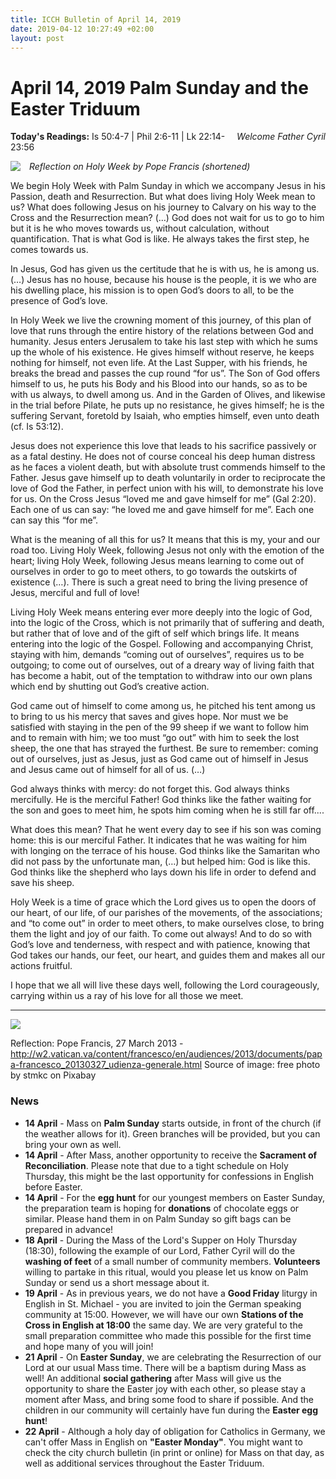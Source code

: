 ```yaml
---
title: ICCH Bulletin of April 14, 2019
date: 2019-04-12 10:27:49 +02:00
layout: post
---
```


# April 14, 2019 Palm Sunday and the Easter Triduum
<span style="float: right"><em>Welcome Father Cyril</em></span>
**Today's Readings:** Is 50:4-7 | Phil 2:6-11 | Lk 22:14-23:56


<img style="float: left; margin-right: 1em;" src="https://i.vgy.me/7dgn6f.jpeg">

*Reflection on Holy Week by Pope Francis (shortened)*

We begin Holy Week with Palm Sunday in which we accompany Jesus in his Passion, death and Resurrection. But what does living Holy Week mean to us? What does following Jesus on his journey to Calvary on his way to the Cross and the Resurrection mean? (…) God does not wait for us to go to him but it is he who moves towards us, without calculation, without quantification. That is what God is like. He always takes the first step, he comes towards us.

In Jesus, God has given us the certitude that he is with us, he is among us. (…) Jesus has no house, because his house is the people, it is we who are his dwelling place, his mission is to open God’s doors to all, to be the presence of God’s love.

In Holy Week we live the crowning moment of this journey, of this plan of love that runs through the entire history of the relations between God and humanity. Jesus enters Jerusalem to take his last step with which he sums up the whole of his existence. He gives himself without reserve, he keeps nothing for himself, not even life. At the Last Supper, with his friends, he breaks the bread and passes the cup round “for us”. The Son of God offers himself to us, he puts his Body and his Blood into our hands, so as to be with us always, to dwell among us. And in the Garden of Olives, and likewise in the trial before Pilate, he puts up no resistance, he gives himself; he is the suffering Servant, foretold by Isaiah, who empties himself, even unto death (cf. Is 53:12).

Jesus does not experience this love that leads to his sacrifice passively or as a fatal destiny. He does not of course conceal his deep human distress as he faces a violent death, but with absolute trust commends himself to the Father. Jesus gave himself up to death voluntarily in order to reciprocate the love of God the Father, in perfect union with his will, to demonstrate his love for us. On the Cross Jesus “loved me and gave himself for me” (Gal 2:20). Each one of us can say: “he loved me and gave himself for me”. Each one can say this “for me”.

What is the meaning of all this for us? It means that this is my, your and our road too. Living Holy Week, following Jesus not only with the emotion of the heart; living Holy Week, following Jesus means learning to come out of ourselves in order to go to meet others, to go towards the outskirts of existence (…). There is such a great need to bring the living presence of Jesus, merciful and full of love!

Living Holy Week means entering ever more deeply into the logic of God, into the logic of the Cross, which is not primarily that of suffering and death, but rather that of love and of the gift of self which brings life. It means entering into the logic of the Gospel. Following and accompanying Christ, staying with him, demands “coming out of ourselves”, requires us to be outgoing; to come out of ourselves, out of a dreary way of living faith that has become a habit, out of the temptation to withdraw into our own plans which end by shutting out God’s creative action.

God came out of himself to come among us, he pitched his tent among us to bring to us his mercy that saves and gives hope. Nor must we be satisfied with staying in the pen of the 99 sheep if we want to follow him and to remain with him; we too must “go out” with him to seek the lost sheep, the one that has strayed the furthest. Be sure to remember: coming out of ourselves, just as Jesus, just as God came out of himself in Jesus and Jesus came out of himself for all of us. (…)

God always thinks with mercy: do not forget this. God always thinks mercifully. He is the merciful Father! God thinks like the father waiting for the son and goes to meet him, he spots him coming when he is still far off....

What does this mean? That he went every day to see if his son was coming home: this is our merciful Father. It indicates that he was waiting for him with longing on the terrace of his house. God thinks like the Samaritan who did not pass by the unfortunate man, (…) but helped him: God is like this. God thinks like the shepherd who lays down his life in order to defend and save his sheep.

Holy Week is a time of grace which the Lord gives us to open the doors of our heart, of our life, of our parishes of the movements, of the associations; and “to come out” in order to meet others, to make ourselves close, to bring them the light and joy of our faith. To come out always! And to do so with God’s love and tenderness, with respect and with patience, knowing that God takes our hands, our feet, our heart, and guides them and makes all our actions fruitful.

I hope that we all will live these days well, following the Lord courageously, carrying within us a ray of his love for all those we meet.


 
 ---

![](https://scontent.fmuc3-1.fna.fbcdn.net/v/t1.0-9/56541993_2099094666874909_5660807925950578688_n.jpg?_nc_cat=107&_nc_ht=scontent.fmuc3-1.fna&oh=5841709f5a7d1c5c5be04c1e988528d9&oe=5D31C365)

Reflection: Pope Francis, 27 March 2013 - http://w2.vatican.va/content/francesco/en/audiences/2013/documents/papa-francesco_20130327_udienza-generale.html
Source of image: free photo by stmkc on Pixabay

### News 

* **14 April** - Mass on **Palm Sunday** starts outside, in front of the church (if the weather allows for it). Green branches will be provided, but you can bring your own as well.
* **14 April** - After Mass, another opportunity to receive the **Sacrament of Reconciliation**. Please note that due to a tight schedule on Holy Thursday, this might be the last opportunity for confessions in English before Easter.
* **14 April** - For the **egg hunt** for our youngest members on Easter Sunday, the preparation team is hoping for **donations** of chocolate eggs or similar. Please hand them in on Palm Sunday so gift bags can be prepared in advance!
* **18 April** - During the Mass of the Lord's Supper on Holy Thursday (18:30), following the example of our Lord, Father Cyril will do the **washing of feet** of a small number of community members. **Volunteers** willing to partake in this ritual, would you please let us know on Palm Sunday or send us a short message about it.
* **19 April** - As in previous years, we do not have a **Good Friday** liturgy in English in St. Michael - you are invited to join the German speaking community at 15:00. However, we will have our own **Stations of the Cross in English at 18:00** the same day. We are very grateful to the small preparation committee who made this possible for the first time and hope many of you will join!
* **21 April** - On **Easter Sunday**, we are celebrating the Resurrection of our Lord at our usual Mass time. There will be a baptism during Mass as well!
An additional **social gathering** after Mass will give us the opportunity to share the Easter joy with each other, so please stay a moment after Mass, and bring some food to share if possible. And the children in our community will certainly have fun during the **Easter egg hunt**!
* **22 April** - Although a holy day of obligation for Catholics in Germany, we can't offer Mass in English on **"Easter Monday"**. You might want to check the city church bulletin (in print or online) for Mass on that day, as well as additional services throughout the Easter Triduum.
